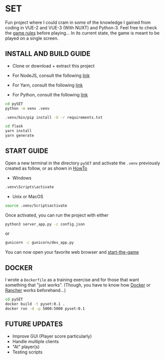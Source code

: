# SET

Fun project where I could cram in some of the knowledge I gained from coding in VUE-2 and VUE-3 (With NUXT) and Python-3. Feel free to check the [game rules](https://en.wikipedia.org/wiki/Set_(card_game)#Games) before playing... In its current state, the game is meant to be played on a single screen.

## INSTALL AND BUILD GUIDE

- Clone or download + extract this project

- For NodeJS, consult the following [link](https://nodejs.org/en/download)
- For Yarn, consult the following [link](https://classic.yarnpkg.com/lang/en/docs/install/#debian-stable)
- For Python, consult the following [link](https://www.python.org/downloads/)

```sh
cd pySET
python -m venv .venv

.venv/bin/pip install -U -r requirements.txt

cd flask
yarn install
yarn generate
```

## START GUIDE

Open a new terminal in the directory `pySET` and activate the `.venv` previously created as follow, or as shown in [HowTo](https://docs.python.org/3/tutorial/venv.html#creating-virtual-environments)

- Windows

```sh
.venv\Scripts\activate
```

- Unix or MacOS

```sh
source .venv/Scriptsactivate
```

Once activated, you can run the project with either

```sh
python3 server_app.py -c config.json
```

or

```sh
gunicorn -c gunicorn/dev_app.py
```

You can now open your favorite web browser and [start-the-game](http://localhost:5000/)

## DOCKER

I wrote a `Dockerfile` as a training exercise and for those that want something that "just works". (Though, you have to know how [Docker](https://www.docker.com/) or [Rancher](https://www.rancher.com/) works beforehand...)

```sh
cd pySET
docker build -t pyset:0.1 .
docker run -d -p 5000:5000 pyset:0.1
```

## FUTURE UPDATES

- Improve GUI (Player score particularly)
- Handle multiple clients
- "AI" player(s)
- Testing scripts
